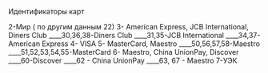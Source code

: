 Идентификаторы карт

2-Мир ( по другим данным 22)
3- American Express, JCB International, Diners Club
____30,36,38-Diners Club
____31,35-JCB International
____34,37-American Express
4- VISA
5- MasterCard, Maestro
____50,56,57,58-Maestro
____51,52,53,54,55-MasterCard
6- Maestro, China UnionPay, Discover
____60-Discover
____62 - China UnionPay
____63, 67 - Maestro
7-УЭК